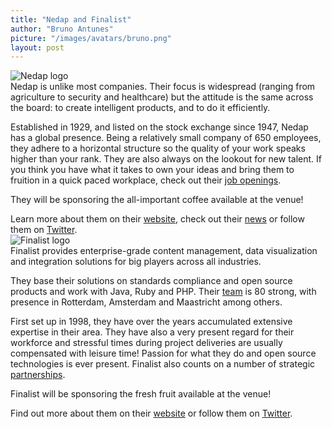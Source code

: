 ```yaml
---
title: "Nedap and Finalist"
author: "Bruno Antunes"
picture: "/images/avatars/bruno.png"
layout: post
---
```

![Nedap logo](https://2012.euruko.org/images/sponsors/nedap.png)
<br/>
Nedap is unlike most companies. Their focus is widespread (ranging from agriculture to security and healthcare) but the attitude is the same across the board: to create intelligent products, and to do it efficiently.

Established in 1929, and listed on the stock exchange since 1947, Nedap has a global presence. Being a relatively small company of 650 employees, they adhere to a horizontal structure so the quality of your work speaks higher than your rank. They are also always on the lookout for new talent. If you think you have what it takes to own your ideas and bring them to fruition in a quick paced workplace, check out their [job openings](http://www.nedap.com/nedap-labs/careers-at-nedap/).

They will be sponsoring the all-important coffee available at the venue!

Learn more about them on their [website](http://nedap.com), check out their [news](http://www.nedap.com/about-nedap/news/) or follow them on [Twitter](https://twitter.com/nedapnv).
<br/>
![Finalist logo](https://2012.euruko.org/images/sponsors/finalist.png)
<br/>
Finalist provides enterprise-grade content management, data visualization and integration solutions for big players across all industries.

They base their solutions on standards compliance and open source products and work with Java, Ruby and PHP. Their [team](http://www.finalist.nl/medewerkers) is 80 strong, with presence in Rotterdam, Amsterdam and Maastricht among others.

First set up in 1998, they have over the years accumulated extensive expertise in their area. They have also a very present regard for their workforce and stressful times during project deliveries are usually compensated with leisure time! Passion for what they do and open source technologies is ever present. Finalist also counts on a number of strategic [partnerships](http://www.finalist.nl/partners).

Finalist will be sponsoring the fresh fruit available at the venue!

Find out more about them on their [website](http://www.finalist.nl/) or follow them on [Twitter](https://twitter.com/finalist).
